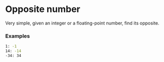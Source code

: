 # Opposite number

Very simple, given an integer or a floating-point number, find its opposite.

### Examples

```bash
1: -1
14: -14
-34: 34
```